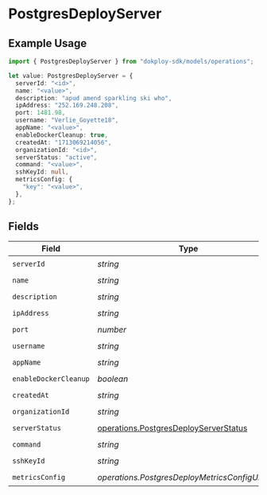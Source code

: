 # PostgresDeployServer

## Example Usage

```typescript
import { PostgresDeployServer } from "dokploy-sdk/models/operations";

let value: PostgresDeployServer = {
  serverId: "<id>",
  name: "<value>",
  description: "apud amend sparkling ski who",
  ipAddress: "252.169.248.208",
  port: 1481.98,
  username: "Verlie_Goyette18",
  appName: "<value>",
  enableDockerCleanup: true,
  createdAt: "1713069214056",
  organizationId: "<id>",
  serverStatus: "active",
  command: "<value>",
  sshKeyId: null,
  metricsConfig: {
    "key": "<value>",
  },
};
```

## Fields

| Field                                                                                          | Type                                                                                           | Required                                                                                       | Description                                                                                    |
| ---------------------------------------------------------------------------------------------- | ---------------------------------------------------------------------------------------------- | ---------------------------------------------------------------------------------------------- | ---------------------------------------------------------------------------------------------- |
| `serverId`                                                                                     | *string*                                                                                       | :heavy_check_mark:                                                                             | N/A                                                                                            |
| `name`                                                                                         | *string*                                                                                       | :heavy_check_mark:                                                                             | N/A                                                                                            |
| `description`                                                                                  | *string*                                                                                       | :heavy_check_mark:                                                                             | N/A                                                                                            |
| `ipAddress`                                                                                    | *string*                                                                                       | :heavy_check_mark:                                                                             | N/A                                                                                            |
| `port`                                                                                         | *number*                                                                                       | :heavy_check_mark:                                                                             | N/A                                                                                            |
| `username`                                                                                     | *string*                                                                                       | :heavy_check_mark:                                                                             | N/A                                                                                            |
| `appName`                                                                                      | *string*                                                                                       | :heavy_check_mark:                                                                             | N/A                                                                                            |
| `enableDockerCleanup`                                                                          | *boolean*                                                                                      | :heavy_check_mark:                                                                             | N/A                                                                                            |
| `createdAt`                                                                                    | *string*                                                                                       | :heavy_check_mark:                                                                             | N/A                                                                                            |
| `organizationId`                                                                               | *string*                                                                                       | :heavy_check_mark:                                                                             | N/A                                                                                            |
| `serverStatus`                                                                                 | [operations.PostgresDeployServerStatus](../../models/operations/postgresdeployserverstatus.md) | :heavy_check_mark:                                                                             | N/A                                                                                            |
| `command`                                                                                      | *string*                                                                                       | :heavy_check_mark:                                                                             | N/A                                                                                            |
| `sshKeyId`                                                                                     | *string*                                                                                       | :heavy_check_mark:                                                                             | N/A                                                                                            |
| `metricsConfig`                                                                                | *operations.PostgresDeployMetricsConfigUnion2*                                                 | :heavy_check_mark:                                                                             | N/A                                                                                            |